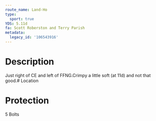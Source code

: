 ```yaml
---
route_name: Land-Ho
type:
  sport: true
YDS: 5.11d
fa: Scott Roberston and Terry Parish
metadata:
  legacy_id: '106543916'
---
```

# Description
Just right of CE and left of FFNG.Crimpy a little soft (at 11d) and not that good.# Location
# Protection
5 Bolts
